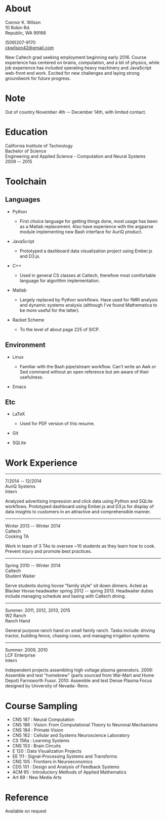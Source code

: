 # About

Connor K. Wilson  
10 Robin Rd.  
Republic, WA 99166  

(509)207-9170  
ckwilson42@gmail.com  

New Caltech grad seeking employment beginning early 2016.
Course experience has centered on brains, computation, and a
bit of physics, while job experience has included operating heavy
machinery and JavaScript web-front end work. Excited for new
challenges and laying strong groundwork for future progress.


# Note

Out of country November 4th -- December 14th, with limited contact.
													      

# Education

California Institute of Technology  
Bachelor of Science  
Engineering and Applied Science - Computation and Neural Systems  
2009 -- 2015  


# Toolchain

## Languages

* Python
  - First choice language for getting things done, most usage has
	been as a Matlab replacement. Also have experience with
	the argparse module implementing new Bash interface for AuriQ
	product.
	
* JavaScript
  - Prototyped a dashboard data visualization project
	using Ember.js and D3.js.
	
* C++
  - Used in general CS classes at Caltech, therefore most comfortable
	language for algorithm implementation.
	
* Matlab
  - Largely replaced by Python workflows. Have used for fMRI analysis
	and dynamic systems analysis (although I've found Mathematica to be
	more useful for the latter).
	
* Racket Scheme
  - To the level of about page 225 of SICP.

## Environment

* Linux
  - Familiar with the Bash pipe/stream workflow. Can't write an Awk or Sed
	command without an open reference but am aware of their usefulness.

* Emacs

## Etc

* LaTeX
  - Used for PDF version of this resume.
  
* Git

* SQLite
     

# Work Experience

--------------------------------------------------------------------------
7/2014 -- 12/2014  
AuriQ Systems  
Intern  

Analyzed advertising impression and click data using Python and SQLite
workflows. Prototyped dashboard using Ember.js and D3.js for display
of data insights to customers in an attractive and comprehensible manner.

--------------------------------------------------------------------------
Winter 2013 -- Winter 2014  
Caltech  
Cooking TA  

Work in team of 3 TAs to oversee ~10 students as they learn how to cook.
Prevent injury and promote best practices. 

--------------------------------------------------------------------------
Spring 2010 -- Winter 2014  
Caltech  
Student Waiter  

Serve students during hovse "family style" sit down dinners. Acted as
Blacker Hovse headwaiter spring 2012 -- spring 2013. Headwaiter duties
include managing schedule and liasing with Caltech dining.

--------------------------------------------------------------------------
Summer: 2011, 2012, 2013, 2015  
W2 Ranch  
Ranch Hand  

General purpose ranch hand on small family ranch. Tasks include:
driving tractor, building fence, chasing cows, and managing irrigation
systems.

--------------------------------------------------------------------------
Summer: 2009, 2010  
LCF Enterprise  
Intern  

Independent projects assembling high voltage plasma generators.
2009: Assemble and test "homebrew" (parts sourced from Wal-Mart and
Home Depot) Farnsworth Fusor.
2010: Assemble and test Dense Plasma Focus designed by University of
Nevada- Reno.


# Course Sampling

* CNS 187	: Neural Computation
* CNS 186	: Vision: From Computational Theory to Neuronal Mechanisms
* CNS 184	: Primate Vision
* CNS 162	: Cellular and Systems Neuroscience Laboratory
* CS 156a	: Learning Systems
* CNS 153   : Brain Circuits
* E 120	    : Data Visualization Projects
* EE 111	: Signal-Processing Systems and Transforms
* CNS 105	: Frontiers in Neuroeconomics
* CDS 101	: Design and Analysis of Feedback Systems
* ACM 95	: Introductory Methods of Applied Mathematics
* Art 89	: New Media Arts


# Reference

Available on request




